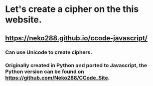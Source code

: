 # Let's create a cipher on the this website.
## <https://neko288.github.io/ccode-javascript/>
### Can use Unicode to create ciphers.
### Originally created in Python and ported to Javascript, the Python version can be found on <https://github.com/Neko288/CCode_Site>.
